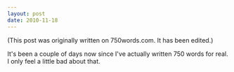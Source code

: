 ```yaml
---
layout: post
date: 2010-11-18
--- 
```


(This post was originally written on 750words.com. It has been edited.)

It's been a couple of days now since I've actually written 750 words for real. I only feel a little bad about that.
